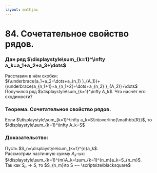 ```yaml
---  
layout: mathjax  
---  
```

  
# 84. Сочетательное свойство рядов.  
  
### Дан ряд $\displaystyle\sum_{k=1}^\infty a_k=a_1+a_2+a_3+\dots$  
Расставим в нём скобки:  
$(\underbrace{a_1+a_2+\dots+a_{n_1} }_{A_1})+(\underbrace{a_{n_1+1}+a_{n_1+2}+\dots+a_{n_2} }_{A_2})+\dots$  
Получился ряд $\displaystyle\sum_{k=1}^\infty A_k$. Что насчёт его сходимости?  
  
### Теорема. Сочетательное свойство рядов.  
Если $\displaystyle\sum_{k=1}^\infty a_k=S\in\overline{\mathbb{R}}$, то $\displaystyle\sum_{k=1}^\infty A_k=S$  
  
### Доказательство:  
Пусть $S_n=\displaystyle\sum_{k=1}^{n}a_k$.  
Рассмотрим частичную сумму $A_k$-ых:  
$\displaystyle\sum_{k=1}^{m}A_k=\sum_{k=1}^{n_m}a_k=S_{n_m}$.  
Так как $S_n\to S$, то $S_{n_m}\to S ~~ \scriptsize\blacksquare$  
